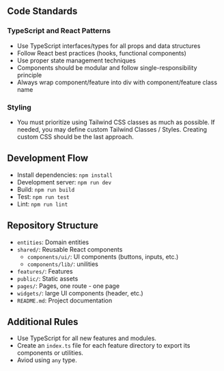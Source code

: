 ## Code Standards

### TypeScript and React Patterns
- Use TypeScript interfaces/types for all props and data structures
- Follow React best practices (hooks, functional components)
- Use proper state management techniques
- Components should be modular and follow single-responsibility principle
- Always wrap component/feature into div with component/feature class name


### Styling
- You must prioritize using Tailwind CSS classes as much as possible. If needed, you may define custom Tailwind Classes / Styles. Creating custom CSS should be the last approach.

## Development Flow
- Install dependencies: `npm install`
- Development server: `npm run dev`
- Build: `npm run build`
- Test: `npm run test`
- Lint: `npm run lint`

## Repository Structure
- `entities`: Domain entities
- `shared/`: Reusable React components
  - `components/ui/`: UI components (buttons, inputs, etc.)
  - `components/lib/`: unilities
- `features/`: Features
- `public/`: Static assets
- `pages/`: Pages, one route - one page
- `widgets/`: large UI components (header, etc.)
- `README.md`: Project documentation

## Additional Rules
- Use TypeScript for all new features and modules.
- Create an `index.ts` file for each feature directory to export its components or utilities.
- Aviod using `any` type.
